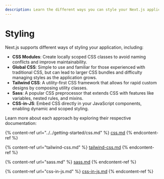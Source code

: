 ```yaml
---
description: Learn the different ways you can style your Next.js application.
---
```


# Styling

Next.js supports different ways of styling your application, including:

* **CSS Modules**: Create locally scoped CSS classes to avoid naming conflicts and improve maintainability.
* **Global CSS**: Simple to use and familiar for those experienced with traditional CSS, but can lead to larger CSS bundles and difficulty managing styles as the application grows.
* **Tailwind CSS**: A utility-first CSS framework that allows for rapid custom designs by composing utility classes.
* **Sass**: A popular CSS preprocessor that extends CSS with features like variables, nested rules, and mixins.
* **CSS-in-JS**: Embed CSS directly in your JavaScript components, enabling dynamic and scoped styling.

Learn more about each approach by exploring their respective documentation:

{% content-ref url="../../getting-started/css.md" %}
[css.md](../../getting-started/css.md)
{% endcontent-ref %}

{% content-ref url="tailwind-css.md" %}
[tailwind-css.md](tailwind-css.md)
{% endcontent-ref %}

{% content-ref url="sass.md" %}
[sass.md](sass.md)
{% endcontent-ref %}

{% content-ref url="css-in-js.md" %}
[css-in-js.md](css-in-js.md)
{% endcontent-ref %}

